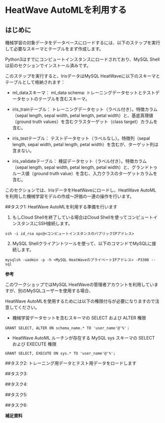 # HeatWave AutoMLを利用する

## はじめに

機械学習の対象データをデータベースにロードするには、以下のステップを実行して必要なスキーマとテーブルをまず作成します。

Python3はすでにコンピュートインスタンスにロードされており、MySQL Shell は前のセクションでインストール済みです。

このステップを実行すると、IrisデータはMySQL HeatWaveに以下のスキーマとテーブルとして格納されます：

  - ml_dataスキーマ： ml_data schema: トレーニングデータセットとテストデータセットのテーブルを含むスキーマ。

  - iris_trainテーブル： トレーニングデータセット（ラベル付き）。特徴カラム（sepal length, sepal width, petal length, petal width）と、基底真理値（ground truth values）を含むクラスターゲット（class target）カラムを含む。

  - iris_testテーブル： テストデータセット（ラベルなし）。特徴列（sepal length, sepal width, petal length, petal width）を含むが、ターゲット列は含まない。

  - iris_validateテーブル： 検証データセット（ラベル付き）。特徴カラム（sepal length, sepal width, petal length, petal width）と、グランドトゥルース値（ground truth value）を含む、入力クラスのターゲットカラムを含む。

このセクションでは、IrisデータをHeatWaveにロードし、HeatWave AutoMLを利用した機械学習モデルの作成〜評価の一連の操作を行います。

##タスク1: HeatWave AutoMLを利用する準備を行います
1. もしCloud Shellを終了している場合はCloud Shellを使ってコンピュートインスタンスにSSH接続します。
```
ssh -i id_rsa opc@<コンピュートインスタンスのパブリックIPアドレス>
```

2. MySQL Shellクライアントツールを使って、以下のコマンドでMySQLに接続します。
```
mysqlsh -uadmin -p -h <MySQL HeatWaveのプライベートIPアドレス> -P3306 --sql
```

**参考**　

このワークショップではMySQL HeatWaveの管理者アカウントを利用していますが、別のMySQLユーザーを使用する場合、

HeatWave AutoMLを使用するためには以下の権限付与が必要になりますので注意してください。
  - 機械学習データセットを含むスキーマの SELECT および ALTER 権限
  ```
  GRANT SELECT, ALTER ON schema_name.* TO 'user_name'@'%'；
  ```

  - HeatWave AutoML ルーチンが存在する MySQL sys スキーマの SELECT および EXECUTE 権限
  ```
  GRANT SELECT, EXECUTE ON sys.* TO 'user_name'@'%';
  ```

##タスク2: トレーニング用データとテスト用データをロードします

##タスク3:

##タスク4:

##タスク5:

##タスク6:

**補足資料**
